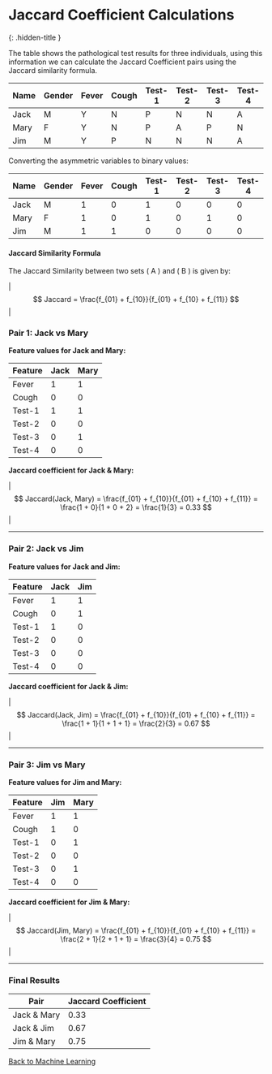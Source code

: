 # Jaccard Coefficient Calculations
{: .hidden-title }


The table shows the pathological test results for three individuals, using this information we can calculate the Jaccard Coefficient pairs using the Jaccard similarity formula.

| Name | Gender | Fever | Cough | Test-1 | Test-2 | Test-3 | Test-4 |
|------|--------|-------|-------|--------|--------|--------|--------|
| Jack | M      | Y     | N     | P      | N      | N      | A      |
| Mary | F      | Y     | N     | P      | A      | P      | N      |
| Jim  | M      | Y     | P     | N      | N      | N      | A      |


Converting the asymmetric variables to binary values: 

| Name | Gender | Fever | Cough | Test-1 | Test-2 | Test-3 | Test-4 |
|------|--------|-------|-------|--------|--------|--------|--------|
| Jack | M      |   1   |   0   |   1    |   0    |   0    |   0    |
| Mary | F      |   1   |   0   |   1    |   0    |   1    |   0    |
| Jim  | M      |   1   |   1   |   0    |   0    |   0    |   0    |


#### Jaccard Similarity Formula

The Jaccard Similarity between two sets \( A \) and \( B \) is given by:

| $$ Jaccard = \frac{f_{01} + f_{10}}{f_{01} + f_{10} + f_{11}} $$ |


### Pair 1: Jack vs Mary

**Feature values for Jack and Mary:**

| Feature  | Jack | Mary |
|----------|------|------|
| Fever    | 1    | 1    |
| Cough    | 0    | 0    |
| Test-1   | 1    | 1    |
| Test-2   | 0    | 0    |
| Test-3   | 0    | 1    |
| Test-4   | 0    | 0    |


**Jaccard coefficient for Jack & Mary:**

| $$ Jaccard(Jack, Mary) = \frac{f_{01} + f_{10}}{f_{01} + f_{10} + f_{11}} = \frac{1 + 0}{1 + 0 + 2} = \frac{1}{3} = 0.33 $$ |

---

### Pair 2: Jack vs Jim

**Feature values for Jack and Jim:**

| Feature  | Jack | Jim  |
|----------|------|------|
| Fever    | 1    | 1    |
| Cough    | 0    | 1    |
| Test-1   | 1    | 0    |
| Test-2   | 0    | 0    |
| Test-3   | 0    | 0    |
| Test-4   | 0    | 0    |


**Jaccard coefficient for Jack & Jim:**

| $$ Jaccard(Jack, Jim) = \frac{f_{01} + f_{10}}{f_{01} + f_{10} + f_{11}} = \frac{1 + 1}{1 + 1 + 1} = \frac{2}{3} = 0.67 $$ |

---

### Pair 3: Jim vs Mary

**Feature values for Jim and Mary:**

| Feature  | Jim  | Mary |
|----------|------|------|
| Fever    | 1    | 1    |
| Cough    | 1    | 0    |
| Test-1   | 0    | 1    |
| Test-2   | 0    | 0    |
| Test-3   | 0    | 1    |
| Test-4   | 0    | 0    |


**Jaccard coefficient for Jim & Mary:**

| $$ Jaccard(Jim, Mary) = \frac{f_{01} + f_{10}}{f_{01} + f_{10} + f_{11}} = \frac{2 + 1}{2 + 1 + 1} = \frac{3}{4} = 0.75 $$ |

---

### Final Results

| Pair         | Jaccard Coefficient |
|--------------|---------------------|
| Jack & Mary  | 0.33                |
| Jack & Jim   | 0.67                |
| Jim & Mary   | 0.75                |

[Back to Machine Learning](/machine_learning/)


<script type="text/javascript" id="MathJax-script" async
  src="https://cdn.jsdelivr.net/npm/mathjax@3/es5/tex-mml-chtml.js">
</script>